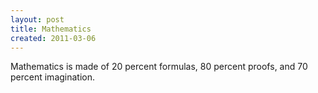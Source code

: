 ```yaml
---
layout: post
title: Mathematics
created: 2011-03-06
---
```

<p>Mathematics is made of 20 percent formulas, 80 percent proofs, and 70 percent imagination.</p>
